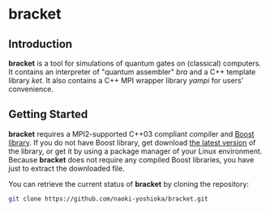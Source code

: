 # bracket

## Introduction

**bracket** is a tool for simulations of quantum gates on (classical) computers.
It contains an interpreter of "quantum assembler" *bra* and a C++ template library *ket*.
It also contains a C++ MPI wrapper library *yampi* for users' convenience.

## Getting Started

**bracket** requires a MPI2-supported C++03 compliant compiler and [Boost library](http://www.boost.org/).
If you do not have Boost library, get download [the latest version](http://www.boost.org/users/download/) of the library, or get it by using a package manager of your Linux environment.
Because **bracket** does not require any compiled Boost libraries, you have just to extract the downloaded file.

You can retrieve the current status of **bracket** by cloning the repository:

```bash
git clone https://github.com/naoki-yoshioka/bracket.git
```

